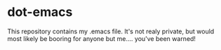 # dot-emacs

This repository contains my .emacs file. It's not realy private, but
would most likely be booring for anyone but me.... you've been warned!

